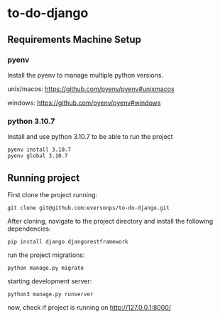 # to-do-django

## Requirements Machine Setup 

### pyenv

Install the pyenv to manage multiple python versions. 

unix/macos:
https://github.com/pyenv/pyenv#unixmacos

windows:
https://github.com/pyenv/pyenv#windows

### python 3.10.7

Install and use python 3.10.7 to be able to run the project

```
pyenv install 3.10.7
pyenv global 3.10.7
```

## Running project

First clone the project running:
```
git clone git@github.com:eversonps/to-do-django.git
```

After cloning, navigate to the project directory and install the following dependencies:
```
pip install django djangorestframework
```

run the project migrations:
```
python manage.py migrate  
```

starting development server:
```
python3 manage.py runserver
```

now, check if project is running on http://127.0.0.1:8000/





